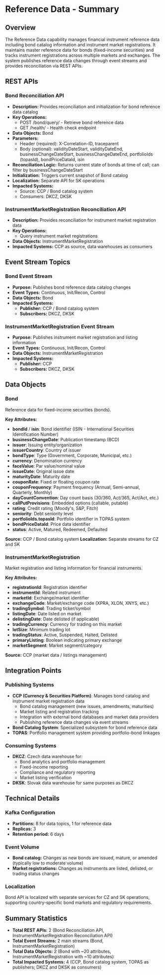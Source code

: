 # Reference Data - Summary

## Overview
The Reference Data capability manages financial instrument reference data including bond catalog information and instrument market registrations. It maintains master reference data for bonds (fixed-income securities) and tracks instrument registrations across multiple markets and exchanges. The system publishes reference data changes through event streams and provides reconciliation via REST APIs.

## REST APIs

### Bond Reconciliation API
- **Description:** Provides reconciliation and initialization for bond reference data catalog
- **Key Operations:**
  - POST /bond/query/ - Retrieve bond reference data
  - GET /health/ - Health check endpoint
- **Data Objects:** Bond
- **Parameters:**
  - Header (required): X-Correlation-ID, traceparent
  - Body (optional): validityDateStart, validityDateEnd, businessChangeDateStart, businessChangeDateEnd, portfolioIds (topasId), bondPriceDataId, isin
- **Reconciliation Logic:** Returns current state of bonds at time of call; can filter by businessChangeDateStart
- **Initialization:** Triggers current snapshot of Bond catalog
- **Localization:** Separate API for SK operations
- **Impacted Systems:**
  - Source: CCP / Bond catalog system
  - Consumers: DKCZ, DKSK

### InstrumentMarketRegistration Reconciliation API
- **Description:** Provides reconciliation for instrument market registration data
- **Key Operations:**
  - Query instrument market registrations
- **Data Objects:** InstrumentMarketRegistration
- **Impacted Systems:** CCP as source, data warehouses as consumers

## Event Stream Topics

### Bond Event Stream
- **Purpose:** Publishes bond reference data catalog changes
- **Event Types:** Continuous, Init/Recon, Control
- **Data Objects:** Bond
- **Impacted Systems:**
  - **Publisher:** CCP / Bond catalog system
  - **Subscribers:** DKCZ, DKSK

### InstrumentMarketRegistration Event Stream
- **Purpose:** Publishes instrument market registration and listing information
- **Event Types:** Continuous, Init/Recon, Control
- **Data Objects:** InstrumentMarketRegistration
- **Impacted Systems:**
  - **Publisher:** CCP
  - **Subscribers:** DKCZ, DKSK

## Data Objects

### Bond
Reference data for fixed-income securities (bonds).

**Key Attributes:**
- **bondId** / **isin**: Bond identifier (ISIN - International Securities Identification Number)
- **businessChangeDate**: Publication timestamp (BCD)
- **issuer**: Issuing entity/organization
- **issuerCountry**: Country of issuer
- **bondType**: Type (Government, Corporate, Municipal, etc.)
- **currency**: Denomination currency
- **faceValue**: Par value/nominal value
- **issueDate**: Original issue date
- **maturityDate**: Maturity date
- **couponRate**: Fixed or floating coupon rate
- **couponFrequency**: Payment frequency (Annual, Semi-annual, Quarterly, Monthly)
- **dayCountConvention**: Day count basis (30/360, Act/365, Act/Act, etc.)
- **callPutProvisions**: Embedded options (callable, putable)
- **rating**: Credit rating (Moody's, S&P, Fitch)
- **seniority**: Debt seniority level
- **portfolioIds.topasId**: Portfolio identifier in TOPAS system
- **bondPriceDataId**: Price data identifier
- **status**: Active, Matured, Redeemed, Defaulted

**Source:** CCP / Bond catalog system
**Localization:** Separate streams for CZ and SK

### InstrumentMarketRegistration
Market registration and listing information for financial instruments.

**Key Attributes:**
- **registrationId**: Registration identifier
- **instrumentId**: Related instrument
- **marketId**: Exchange/market identifier
- **exchangeCode**: Market/exchange code (XPRA, XLON, XNYS, etc.)
- **tradingSymbol**: Trading ticker/symbol
- **listingDate**: Date listed on market
- **delistingDate**: Date delisted (if applicable)
- **tradingCurrency**: Currency for trading on this market
- **lotSize**: Minimum trading lot
- **tradingStatus**: Active, Suspended, Halted, Delisted
- **primaryListing**: Boolean indicating primary exchange
- **marketSegment**: Market segment/category

**Source:** CCP (market data / listings management)

## Integration Points

### Publishing Systems
- **CCP (Currency & Securities Platform)**: Manages bond catalog and instrument market registration data
  - Bond catalog management (new issues, amendments, maturities)
  - Market listing and registration tracking
  - Integration with external bond databases and market data providers
  - Publishing reference data changes via event streams
- **Bond Catalog System**: Specialized subsystem for bond reference data
- **TOPAS**: Portfolio management system providing portfolio-bond linkages

### Consuming Systems
- **DKCZ**: Czech data warehouse for:
  - Bond analytics and portfolio management
  - Fixed-income reporting
  - Compliance and regulatory reporting
  - Market listing verification
- **DKSK**: Slovak data warehouse for same purposes as DKCZ

## Technical Details

### Kafka Configuration
- **Partitions:** 8 for data topics, 1 for reference data
- **Replicas:** 3
- **Retention period:** 6 days

### Event Volume
- **Bond catalog:** Changes as new bonds are issued, mature, or amended (typically low to moderate volume)
- **Market registrations:** Changes as instruments are listed, delisted, or trading status changes

### Localization
Bond API is localized with separate services for CZ and SK operations, supporting country-specific bond markets and regulatory requirements.

## Summary Statistics
- **Total REST APIs:** 2 (Bond Reconciliation API, InstrumentMarketRegistration Reconciliation API)
- **Total Event Streams:** 2 main streams (Bond, InstrumentMarketRegistration)
- **Total Data Objects:** 2 (Bond with ~20 attributes, InstrumentMarketRegistration with ~10 attributes)
- **Total Impacted Systems:** 4 (CCP, Bond catalog system, TOPAS as publishers; DKCZ and DKSK as consumers)
